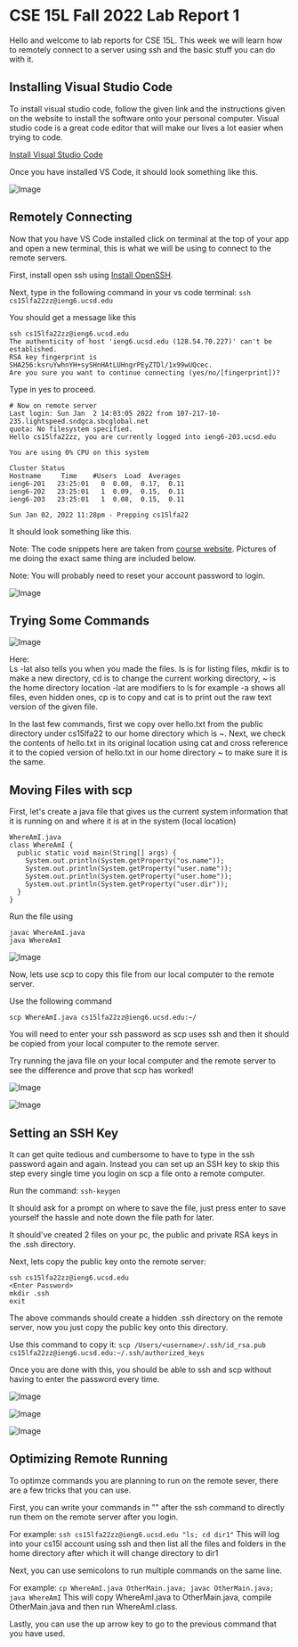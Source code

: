 # CSE 15L Fall 2022 Lab Report 1


Hello and welcome to lab reports for CSE 15L. This week we will learn how to remotely connect to a server using ssh and the basic stuff you can do with it. 

## Installing Visual Studio Code
To install visual studio code, follow the given link and the instructions given on the website to install the software onto your personal computer. Visual studio code is a great code editor that will make our lives a lot easier when trying to code.

[Install Visual Studio Code](https://code.visualstudio.com/)

Once you have installed VS Code, it should look something like this.

![Image](https://Rudra17382.github.io/cse15l-lab-reports/Pictures/lab-report-week-1/vscode.PNG)

## Remotely Connecting
Now that you have VS Code installed click on terminal at the top of your app and open a new terminal, this is what we will be using to connect to the remote servers.

First, install open ssh using [Install OpenSSH](https://learn.microsoft.com/en-us/windows-server/administration/openssh/openssh_install_firstuse?tabs=gui).

Next, type in the following command in your vs code terminal:
`ssh cs15lfa22zz@ieng6.ucsd.edu`

You should get a message like this
```
ssh cs15lfa22zz@ieng6.ucsd.edu
The authenticity of host 'ieng6.ucsd.edu (128.54.70.227)' can't be established.
RSA key fingerprint is SHA256:ksruYwhnYH+sySHnHAtLUHngrPEyZTDl/1x99wUQcec.
Are you sure you want to continue connecting (yes/no/[fingerprint])? 
```
Type in yes to proceed.

```
# Now on remote server
Last login: Sun Jan  2 14:03:05 2022 from 107-217-10-235.lightspeed.sndgca.sbcglobal.net
quota: No filesystem specified.
Hello cs15lfa22zz, you are currently logged into ieng6-203.ucsd.edu

You are using 0% CPU on this system

Cluster Status 
Hostname     Time    #Users  Load  Averages  
ieng6-201   23:25:01   0  0.08,  0.17,  0.11
ieng6-202   23:25:01   1  0.09,  0.15,  0.11
ieng6-203   23:25:01   1  0.08,  0.15,  0.11

Sun Jan 02, 2022 11:28pm - Prepping cs15lfa22
```

It should look something like this.

Note: The code snippets here are taken from [course website](https://ucsd-cse15l-f22.github.io/week/week1/#week1-lab-report). Pictures of me doing the exact same thing are included below. 

Note: You will probably need to reset your account password to login.

![Image](https://Rudra17382.github.io/cse15l-lab-reports/Pictures/lab-report-week-1/first-shh-login.PNG)

## Trying Some Commands

![Image](https://Rudra17382.github.io/cse15l-lab-reports/Pictures/lab-report-week-1/trying-out-some-new-commands.PNG)

Here:  
Ls -lat also tells you when you made the files.
ls is for listing files, mkdir is to make a new directory, cd is to change the current working directory, ~ is the home directory location -lat are modifiers to ls for example -a shows all files, even hidden ones, cp is to copy and cat is to print out the raw text version of the given file.

In the last few commands, first we copy over hello.txt from the public directory under cs15lfa22 to our home directory which is ~. Next, we check the contents of hello.txt in its original location using cat and cross reference it to the copied version of hello.txt in our home directory ~ to make sure it is the same.

## Moving Files with scp

First, let's create a java file that gives us the current system information that it is running on and where it is at in the system (local location)
```
WhereAmI.java
class WhereAmI {
  public static void main(String[] args) {
    System.out.println(System.getProperty("os.name"));
    System.out.println(System.getProperty("user.name"));
    System.out.println(System.getProperty("user.home"));
    System.out.println(System.getProperty("user.dir"));
  }
}
```

Run the file using 
```
javac WhereAmI.java
java WhereAmI
```

![Image](https://Rudra17382.github.io/cse15l-lab-reports/Pictures/lab-report-week-1/local-location.PNG)

Now, lets use scp to copy this file from our local computer to the remote server.

Use the following command
```
scp WhereAmI.java cs15lfa22zz@ieng6.ucsd.edu:~/
```

You will need to enter your ssh password as scp uses ssh and then it should be copied from your local computer to the remote server.

Try running the java file on your local computer and the remote server to see the difference and prove that scp has worked!


![Image](https://Rudra17382.github.io/cse15l-lab-reports/Pictures/lab-report-week-1/scp.PNG)

![Image](https://Rudra17382.github.io/cse15l-lab-reports/Pictures/lab-report-week-1/new-whereami.PNG)

## Setting an SSH Key

It can get quite tedious and cumbersome to have to type in the ssh password again and again. Instead you can set up an SSH key to skip this step every single time you login on scp a file onto a remote computer.

Run the command: `ssh-keygen`

It should ask for a prompt on where to save the file, just press enter to save yourself the hassle and note down the file path for later.

It should've created 2 files on your pc, the public and private RSA keys in the .ssh directory. 

Next, lets copy the public key onto the remote server:

```
ssh cs15lfa22zz@ieng6.ucsd.edu
<Enter Password>
mkdir .ssh
exit
```

The above commands should create a hidden .ssh directory on the remote server, now you just copy the public key onto this directory.

Use this command to copy it: `scp /Users/<username>/.ssh/id_rsa.pub cs15lfa22zz@ieng6.ucsd.edu:~/.ssh/authorized_keys`

Once you are done with this, you should be able to ssh and scp without having to enter the password every time.

![Image](https://Rudra17382.github.io/cse15l-lab-reports/Pictures/lab-report-week-1/ssh-keygen.PNG)

![Image](https://Rudra17382.github.io/cse15l-lab-reports/Pictures/lab-report-week-1/ssh-key-transfer.PNG)

![Image](https://Rudra17382.github.io/cse15l-lab-reports/Pictures/lab-report-week-1/logging-in-without-password.PNG)

## Optimizing Remote Running

To optimze commands you are planning to run on the remote sever, there are a few tricks that you can use.

First, you can write your commands in "" after the ssh command to directly run them on the remote server after you login.

For example: 
`ssh cs15lfa22zz@ieng6.ucsd.edu "ls; cd dir1"`
This will log into your cs15l account using ssh and then list all the files and folders in the home directory after which it will change directory to dir1

Next, you can use semicolons to run multiple commands on the same line.

For example:
`cp WhereAmI.java OtherMain.java; javac OtherMain.java; java WhereAmI`
This will copy WhereAmI.java to OtherMain.java, compile OtherMain.java and then run WhereAmI.class.

Lastly, you can use the up arrow key to go to the previous command that you have used.
